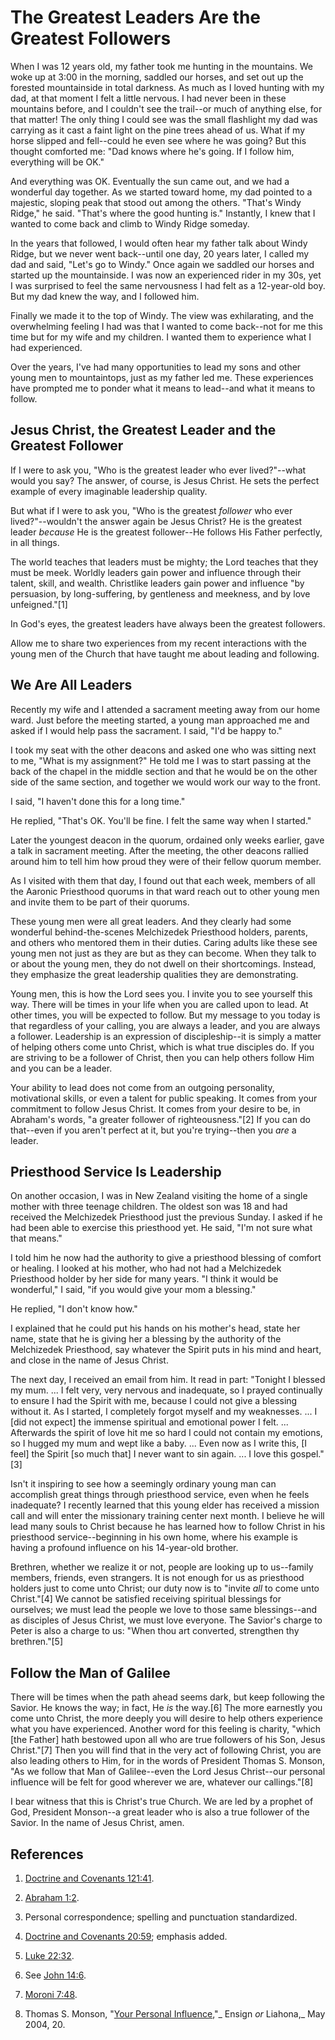 # The Greatest Leaders Are the Greatest Followers

When I was 12 years old, my father took me hunting in the mountains. We woke
up at 3:00 in the morning, saddled our horses, and set out up the forested
mountainside in total darkness. As much as I loved hunting with my dad, at
that moment I felt a little nervous. I had never been in these mountains
before, and I couldn't see the trail--or much of anything else, for that
matter! The only thing I could see was the small flashlight my dad was
carrying as it cast a faint light on the pine trees ahead of us. What if my
horse slipped and fell--could he even see where he was going? But this thought
comforted me: "Dad knows where he's going. If I follow him, everything will be
OK."

And everything was OK. Eventually the sun came out, and we had a wonderful day
together. As we started toward home, my dad pointed to a majestic, sloping
peak that stood out among the others. "That's Windy Ridge," he said. "That's
where the good hunting is." Instantly, I knew that I wanted to come back and
climb to Windy Ridge someday.

In the years that followed, I would often hear my father talk about Windy
Ridge, but we never went back--until one day, 20 years later, I called my dad
and said, "Let's go to Windy." Once again we saddled our horses and started up
the mountainside. I was now an experienced rider in my 30s, yet I was
surprised to feel the same nervousness I had felt as a 12-year-old boy. But my
dad knew the way, and I followed him.

Finally we made it to the top of Windy. The view was exhilarating, and the
overwhelming feeling I had was that I wanted to come back--not for me this
time but for my wife and my children. I wanted them to experience what I had
experienced.

Over the years, I've had many opportunities to lead my sons and other young
men to mountaintops, just as my father led me. These experiences have prompted
me to ponder what it means to lead--and what it means to follow.

## Jesus Christ, the Greatest Leader and the Greatest Follower

If I were to ask you, "Who is the greatest leader who ever lived?"--what would
you say? The answer, of course, is Jesus Christ. He sets the perfect example
of every imaginable leadership quality.

But what if I were to ask you, "Who is the greatest _follower_ who ever
lived?"--wouldn't the answer again be Jesus Christ? He is the greatest leader
_because_ He is the greatest follower--He follows His Father perfectly, in all
things.

The world teaches that leaders must be mighty; the Lord teaches that they must
be meek. Worldly leaders gain power and influence through their talent, skill,
and wealth. Christlike leaders gain power and influence "by persuasion, by
long-suffering, by gentleness and meekness, and by love unfeigned."[1]

In God's eyes, the greatest leaders have always been the greatest followers.

Allow me to share two experiences from my recent interactions with the young
men of the Church that have taught me about leading and following.

## We Are All Leaders

Recently my wife and I attended a sacrament meeting away from our home ward.
Just before the meeting started, a young man approached me and asked if I
would help pass the sacrament. I said, "I'd be happy to."

I took my seat with the other deacons and asked one who was sitting next to
me, "What is my assignment?" He told me I was to start passing at the back of
the chapel in the middle section and that he would be on the other side of the
same section, and together we would work our way to the front.

I said, "I haven't done this for a long time."

He replied, "That's OK. You'll be fine. I felt the same way when I started."

Later the youngest deacon in the quorum, ordained only weeks earlier, gave a
talk in sacrament meeting. After the meeting, the other deacons rallied around
him to tell him how proud they were of their fellow quorum member.

As I visited with them that day, I found out that each week, members of all
the Aaronic Priesthood quorums in that ward reach out to other young men and
invite them to be part of their quorums.

These young men were all great leaders. And they clearly had some wonderful
behind-the-scenes Melchizedek Priesthood holders, parents, and others who
mentored them in their duties. Caring adults like these see young men not just
as they are but as they can become. When they talk to or about the young men,
they do not dwell on their shortcomings. Instead, they emphasize the great
leadership qualities they are demonstrating.

Young men, this is how the Lord sees you. I invite you to see yourself this
way. There will be times in your life when you are called upon to lead. At
other times, you will be expected to follow. But my message to you today is
that regardless of your calling, you are always a leader, and you are always a
follower. Leadership is an expression of discipleship--it is simply a matter
of helping others come unto Christ, which is what true disciples do. If you
are striving to be a follower of Christ, then you can help others follow Him
and you can be a leader.

Your ability to lead does not come from an outgoing personality, motivational
skills, or even a talent for public speaking. It comes from your commitment to
follow Jesus Christ. It comes from your desire to be, in Abraham's words, "a
greater follower of righteousness."[2] If you can do that--even if you aren't
perfect at it, but you're trying--then you _are_ a leader.

## Priesthood Service Is Leadership

On another occasion, I was in New Zealand visiting the home of a single mother
with three teenage children. The oldest son was 18 and had received the
Melchizedek Priesthood just the previous Sunday. I asked if he had been able
to exercise this priesthood yet. He said, "I'm not sure what that means."

I told him he now had the authority to give a priesthood blessing of comfort
or healing. I looked at his mother, who had not had a Melchizedek Priesthood
holder by her side for many years. "I think it would be wonderful," I said,
"if you would give your mom a blessing."

He replied, "I don't know how."

I explained that he could put his hands on his mother's head, state her name,
state that he is giving her a blessing by the authority of the Melchizedek
Priesthood, say whatever the Spirit puts in his mind and heart, and close in
the name of Jesus Christ.

The next day, I received an email from him. It read in part: "Tonight I
blessed my mum. ... I felt very, very nervous and inadequate, so I prayed
continually to ensure I had the Spirit with me, because I could not give a
blessing without it. As I started, I completely forgot myself and my
weaknesses. ... I [did not expect] the immense spiritual and emotional power I
felt. ... Afterwards the spirit of love hit me so hard I could not contain my
emotions, so I hugged my mum and wept like a baby. ... Even now as I write this,
[I feel] the Spirit [so much that] I never want to sin again. ... I love this
gospel."[3]

Isn't it inspiring to see how a seemingly ordinary young man can accomplish
great things through priesthood service, even when he feels inadequate? I
recently learned that this young elder has received a mission call and will
enter the missionary training center next month. I believe he will lead many
souls to Christ because he has learned how to follow Christ in his priesthood
service--beginning in his own home, where his example is having a profound
influence on his 14-year-old brother.

Brethren, whether we realize it or not, people are looking up to us--family
members, friends, even strangers. It is not enough for us as priesthood
holders just to come unto Christ; our duty now is to "invite _all_ to come
unto Christ."[4] We cannot be satisfied receiving spiritual blessings for
ourselves; we must lead the people we love to those same blessings--and as
disciples of Jesus Christ, we must love everyone. The Savior's charge to Peter
is also a charge to us: "When thou art converted, strengthen thy brethren."[5]

## Follow the Man of Galilee

There will be times when the path ahead seems dark, but keep following the
Savior. He knows the way; in fact, He _is_ the way.[6] The more earnestly you
come unto Christ, the more deeply you will desire to help others experience
what you have experienced. Another word for this feeling is charity, "which
[the Father] hath bestowed upon all who are true followers of his Son, Jesus
Christ."[7] Then you will find that in the very act of following Christ, you
are also leading others to Him, for in the words of President Thomas S.
Monson, "As we follow that Man of Galilee--even the Lord Jesus Christ--our
personal influence will be felt for good wherever we are, whatever our
callings."[8]

I bear witness that this is Christ's true Church. We are led by a prophet of
God, President Monson--a great leader who is also a true follower of the
Savior. In the name of Jesus Christ, amen.

## References

  1. [Doctrine and Covenants 121:41](https://www.lds.org/scriptures/dc-testament/dc/121.41?lang=eng#40).

  2. [Abraham 1:2](https://www.lds.org/scriptures/pgp/abr/1.2?lang=eng#1).

  3. Personal correspondence; spelling and punctuation standardized.

  4. [Doctrine and Covenants 20:59](https://www.lds.org/scriptures/dc-testament/dc/20.59?lang=eng#58); emphasis added.

  5. [Luke 22:32](https://www.lds.org/scriptures/nt/luke/22.32?lang=eng#31).

  6. See [John 14:6](https://www.lds.org/scriptures/nt/john/14.6?lang=eng#5).

  7. [Moroni 7:48](https://www.lds.org/scriptures/bofm/moro/7.48?lang=eng#47).

  8. Thomas S. Monson, "[Your Personal Influence](https://www.lds.org/ensign/2004/05/your-personal-influence?lang=eng),"_ Ensign _or_ Liahona,_ May 2004, 20.

